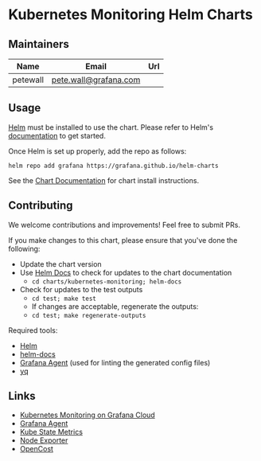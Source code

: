 # Kubernetes Monitoring Helm Charts

## Maintainers

| Name | Email | Url |
| ---- | ------ | --- |
| petewall | <pete.wall@grafana.com> |  |

## Usage

[Helm](https://helm.sh/) must be installed to use the chart. Please refer to Helm's [documentation](https://helm.sh/docs/) to get started.

Once Helm is set up properly, add the repo as follows:

```console
helm repo add grafana https://grafana.github.io/helm-charts
```

See the [Chart Documentation](https://github.com/grafana/kubernetes-monitoring-chart/blob/main/charts/kubernetes-monitoring/README.md) for chart install instructions.

## Contributing

We welcome contributions and improvements! Feel free to submit PRs.

If you make changes to this chart, please ensure that you've done the following:

* Update the chart version
* Use [Helm Docs](https://github.com/norwoodj/helm-docs) to check for updates to the chart documentation
  * `cd charts/kubernetes-monitoring; helm-docs`
* Check for updates to the test outputs
  * `cd test; make test`
  * If changes are acceptable, regenerate the outputs:
  * `cd test; make regenerate-outputs`

Required tools:

* [Helm](https://helm.sh/docs/intro/install/)
* [helm-docs](https://github.com/norwoodj/helm-docs)
* [Grafana Agent](https://github.com/grafana/agent) (used for linting the generated config files)
* [yq](https://pypi.org/project/yq/)

## Links
* [Kubernetes Monitoring on Grafana Cloud](https://grafana.com/docs/grafana-cloud/kubernetes-monitoring/)
* [Grafana Agent](https://github.com/grafana/agent)
* [Kube State Metrics](https://github.com/kubernetes/kube-state-metrics)
* [Node Exporter](https://github.com/prometheus/node_exporter)
* [OpenCost](https://github.com/opencost/opencost)
